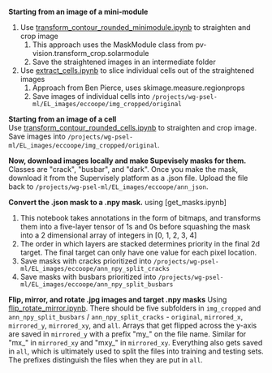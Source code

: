 **Starting from an image of a mini-module**
1. Use [transform_contour_rounded_minimodule.ipynb]() to straighten and crop image
    1. This approach uses the MaskModule class from pv-vision.transform_crop.solarmodule
    2. Save the straightened images in an intermediate folder
2. Use [extract_cells.ipynb]() to slice individual cells out of the straightened images
    1. Approach from Ben Pierce, uses skimage.measure.regionprops
    2. Save images of individual cells into ```/projects/wg-psel-ml/EL_images/eccoope/img_cropped/original```

**Starting from an image of a cell** \
Use [transform_contour_rounded_cells.ipynb]() to straighten and crop image. Save images into ```/projects/wg-psel-ml/EL_images/eccoope/img_cropped/original```.

**Now, download images locally and make Supevisely masks for them.** Classes are "crack", "busbar", and "dark". Once you make the mask, download it from the Supervisely platform as a .json file. Upload the file back to ```/projects/wg-psel-ml/EL_images/eccoope/ann_json```.

**Convert the .json mask to a .npy mask.** using [get_masks.ipynb]
1. This notebook takes annotations in the form of bitmaps, and transforms them into a five-layer tensor of 1s and 0s before squashing the mask into a 2 dimensional array of integers in [0, 1, 2, 3, 4]
2. The order in which layers are stacked determines priority in the final 2d target. The final target can only have one value for each pixel location.
3. Save masks with cracks prioritized into ```/projects/wg-psel-ml/EL_images/eccoope/ann_npy_split_cracks```
4. Save masks with busbars prioritized into ```/projects/wg-psel-ml/EL_images/eccoope/ann_npy_split_busbars```

**Flip, mirror, and rotate .jpg images and target .npy masks**
Using [flip_rotate_mirror.ipynb](). There should be five subfolders in ```img_cropped``` and ```ann_npy_split_busbars``` / ```ann_npy_split_cracks``` - ```original```, ```mirrored_x```, ```mirrored_y```, ```mirrored_xy```, and ```all```. Arrays that get flipped across the y-axis are saved in ```mirrored_y``` with a prefix "my_" on the file name. Similar for "mx_" in ```mirrored_xy``` and "mxy_" in ```mirrored_xy```. Everything also gets saved in ```all```, which is ultimately used to split the files into training and testing sets. The prefixes distinguish the files when they are put in ```all```.